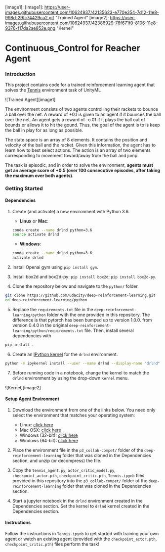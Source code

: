 [//]: # (Image References)

[image1]: [image1]: https://user-images.githubusercontent.com/10624937/42135623-e770e354-7d12-11e8-998d-29fc74429ca2.gif "Trained Agent"
[image2]: https://user-images.githubusercontent.com/10624937/42386929-76f671f0-8106-11e8-9376-f17da2ae852e.png "Kernel"

# Continuous_Control for Reacher Agent

### Introduction

This project contains code for a trained reinforcement learning agent that solves the [Tennis](https://github.com/Unity-Technologies/ml-agents/blob/master/docs/Learning-Environment-Examples.md#tennis) environment task of UnityML 

![Trained Agent][image1]

  
The environment consists of two agents controlling their rackets to bounce a ball over the net. A reward of +0.1 is given to an agent if it bounces the ball over the net. An agent gets a reward of -o.01 if it plays the ball out of bounds or allows it to hit the gound. Thus, the goal of the agent is to is keep the ball in play for as long as possible.

The state space is an array of 8 elements. It contains the position and velocity of the ball and the racket. Given this information, the agent has to learn how to best select actions. The action is an array of two elements corresponding to movement toward/away from the ball and jump. 

The task is episodic, and in order to solve the environment, **agents must get an average score of +0.5 (over 100 consecutive episodes, after taking the maximum over both agents)**. 


### Getting Started

#### Dependencies
1. Create (and activate) a new environment with Python 3.6.

	- __Linux__ or __Mac__: 
	```bash
	conda create --name drlnd python=3.6
	source activate drlnd
	```
	- __Windows__: 
	```bash
	conda create --name drlnd python=3.6 
	activate drlnd
	```
2. Install Openai gym using `pip install gym`.
3. Install box2d and box2d-py: `pip install box2d`; `pip install box2d-py`. 
4. Clone the repository below and navigate to the `python/` folder.
```bash
git clone https://github.com/udacity/deep-reinforcement-learning.git
cd deep-reinforcement-learning/python
```
5. Replace the `requirements.txt` file in the `deep-reinforcement-learning/python` folder with the one provided in this repository. The difference is that pytorch has been bumped up to version 1.0.0. from version 0.4.0 in the original `deep-reinforcement-learning/python/requirements.txt` file. Then, install several dependencies with 

```bash
pip install .
```

6. Create an [IPython kernel](http://ipython.readthedocs.io/en/stable/install/kernel_install.html) for the `drlnd` environment. 

```bash
python -m ipykernel install --user --name drlnd --display-name "drlnd"
```

7. Before running code in a notebook, change the kernel to match the `drlnd` environment by using the drop-down `Kernel` menu. 

![Kernel][image2]

#### Setup Agent Environment

1. Download the environment from one of the links below.  You need only select the environment that matches your operating system:
    - Linux: [click here](https://s3-us-west-1.amazonaws.com/udacity-drlnd/P3/Tennis/Tennis_Linux.zip)
    - Mac OSX: [click here](https://s3-us-west-1.amazonaws.com/udacity-drlnd/P3/Tennis/Tennis.app.zip)
    - Windows (32-bit): [click here](https://s3-us-west-1.amazonaws.com/udacity-drlnd/P3/Tennis/Tennis_Windows_x86.zip)
    - Windows (64-bit): [click here](https://s3-us-west-1.amazonaws.com/udacity-drlnd/P3/Tennis/Tennis_Windows_x86_64.zip)
        
        

2. Place the environment file in the `p3_collab-compet/` folder of the `deep-reinforcement-learning` folder that was cloned in the Dependencies section, and unzip (or decompress) the file.

3. Copy the `tennis_agent.py`, `actor_critic_model.py`, `checkpoint_actor.pth`, `checkpoint_critic.pth`, `Tennis.ipynb` files provided in this repository into the `p3_collab-compet/` folder of the `deep-reinforcement-learning` folder that was cloned in the Dependencies section. 

4. Start a jupyter notebook in the `drlnd` environment created in the Dependencies section. Set the kernel to `drlnd` kernel created in the Dependencies section.

#### Instructions

Follow the instructions in `Tennis.ipynb` to get started with training your own agent or watch an existing agent (provided  with the `checkpoint_actor.pth`, `checkpoint_critic.pth`) files perform the task!

